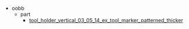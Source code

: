 * oobb
  * part
    * [tool_holder_vertical_03_05_14_ex_tool_marker_patterned_thicker](oobb/part/tool_holder_vertical_03_05_14_ex_tool_marker_patterned_thicker)

